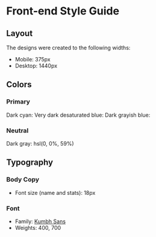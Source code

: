 # Front-end Style Guide

## Layout

The designs were created to the following widths:

- Mobile: 375px
- Desktop: 1440px

## Colors

### Primary

Dark cyan: 
Very dark desaturated blue: 
Dark grayish blue: 

### Neutral

Dark gray: hsl(0, 0%, 59%)

## Typography

### Body Copy

- Font size (name and stats): 18px

### Font

- Family: [Kumbh Sans](https://fonts.google.com/specimen/Kumbh+Sans)
- Weights: 400, 700
